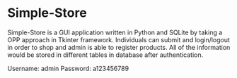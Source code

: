 # Simple-Store
Simple-Store is a GUI application written in Python and SQLite by taking a OPP approach in Tkinter framework. Individuals can submit and login/logout in order to shop and admin is able to register products. All of the information would be stored in different tables in database after authentication.

Username: admin
Password: a123456789
